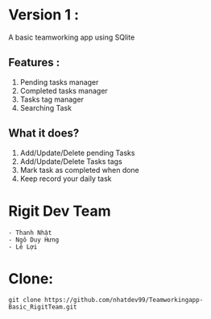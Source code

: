 # Version 1 :
A basic teamworking app using SQlite

## Features :
1) Pending tasks manager
2) Completed tasks manager
3) Tasks tag manager
4) Searching Task

## What it does?
1) Add/Update/Delete pending Tasks
2) Add/Update/Delete Tasks tags
3) Mark task as completed when done
4) Keep record your daily task

# Rigit Dev Team
```
- Thanh Nhật
- Ngô Duy Hưng
- Lê Lợi 
```

# Clone:

```
git clone https://github.com/nhatdev99/Teamworkingapp-Basic_RigitTeam.git
```
